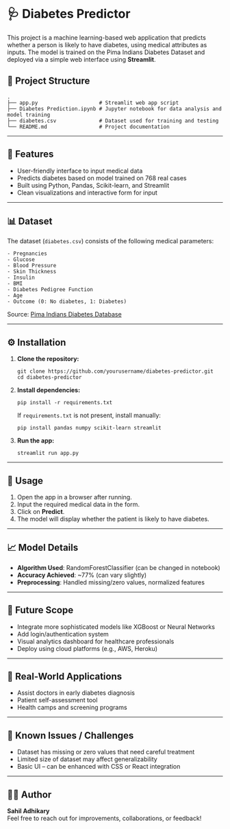 # 🩺 Diabetes Predictor

This project is a machine learning-based web application that predicts whether a person is likely to have diabetes, using medical attributes as inputs. The model is trained on the Pima Indians Diabetes Dataset and deployed via a simple web interface using **Streamlit**.

## 📂 Project Structure

```
.
├── app.py                    # Streamlit web app script
├── Diabetes Prediction.ipynb # Jupyter notebook for data analysis and model training
├── diabetes.csv              # Dataset used for training and testing
└── README.md                 # Project documentation
```

---

## 🚀 Features

- User-friendly interface to input medical data
- Predicts diabetes based on model trained on 768 real cases
- Built using Python, Pandas, Scikit-learn, and Streamlit
- Clean visualizations and interactive form for input

---

## 📊 Dataset

The dataset (`diabetes.csv`) consists of the following medical parameters:

```
- Pregnancies
- Glucose
- Blood Pressure
- Skin Thickness
- Insulin
- BMI
- Diabetes Pedigree Function
- Age
- Outcome (0: No diabetes, 1: Diabetes)
```

Source: [Pima Indians Diabetes Database](https://www.kaggle.com/datasets/uciml/pima-indians-diabetes-database)

---

## ⚙️ Installation

1. **Clone the repository:**
   ```
   git clone https://github.com/yourusername/diabetes-predictor.git
   cd diabetes-predictor
   ```

2. **Install dependencies:**
   ```
   pip install -r requirements.txt
   ```

   If `requirements.txt` is not present, install manually:
   ```
   pip install pandas numpy scikit-learn streamlit
   ```

3. **Run the app:**
   ```
   streamlit run app.py
   ```

---

## 📌 Usage

1. Open the app in a browser after running.
2. Input the required medical data in the form.
3. Click on **Predict**.
4. The model will display whether the patient is likely to have diabetes.

---

## 📈 Model Details

- **Algorithm Used**: RandomForestClassifier (can be changed in notebook)
- **Accuracy Achieved**: ~77% (can vary slightly)
- **Preprocessing**: Handled missing/zero values, normalized features

---

## 🔮 Future Scope

- Integrate more sophisticated models like XGBoost or Neural Networks
- Add login/authentication system
- Visual analytics dashboard for healthcare professionals
- Deploy using cloud platforms (e.g., AWS, Heroku)

---

## 🧩 Real-World Applications

- Assist doctors in early diabetes diagnosis
- Patient self-assessment tool
- Health camps and screening programs

---

## 🤔 Known Issues / Challenges

- Dataset has missing or zero values that need careful treatment
- Limited size of dataset may affect generalizability
- Basic UI – can be enhanced with CSS or React integration

---

## 👨‍💻 Author

**Sahil Adhikary**  
Feel free to reach out for improvements, collaborations, or feedback!
